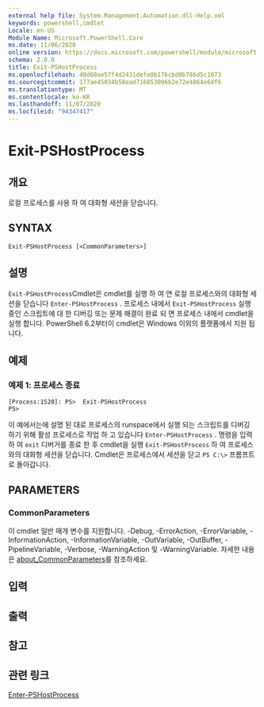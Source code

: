 ```yaml
---
external help file: System.Management.Automation.dll-Help.xml
keywords: powershell,cmdlet
Locale: en-US
Module Name: Microsoft.PowerShell.Core
ms.date: 11/06/2020
online version: https://docs.microsoft.com/powershell/module/microsoft.powershell.core/exit-pshostprocess?view=powershell-7&WT.mc_id=ps-gethelp
schema: 2.0.0
title: Exit-PSHostProcess
ms.openlocfilehash: 40d60ae57f4d2431defe0b176cbd0b786d5c1073
ms.sourcegitcommit: 177ae45034b58ead716853096b2e72e4864e6df6
ms.translationtype: MT
ms.contentlocale: ko-KR
ms.lasthandoff: 11/07/2020
ms.locfileid: "94347417"
---
```

# Exit-PSHostProcess

## 개요
로컬 프로세스를 사용 하 여 대화형 세션을 닫습니다.

## SYNTAX

```
Exit-PSHostProcess [<CommonParameters>]
```

## 설명

`Exit-PSHostProcess`Cmdlet은 cmdlet를 실행 하 여 연 로컬 프로세스와의 대화형 세션을 닫습니다 `Enter-PSHostProcess` . 프로세스 내에서 `Exit-PSHostProcess` 실행 중인 스크립트에 대 한 디버깅 또는 문제 해결이 완료 되 면 프로세스 내에서 cmdlet을 실행 합니다. PowerShell 6.2부터이 cmdlet은 Windows 이외의 플랫폼에서 지원 됩니다.

## 예제

### 예제 1: 프로세스 종료

```
[Process:1520]: PS>  Exit-PSHostProcess
PS>
```

이 예에서는에 설명 된 대로 프로세스의 runspace에서 실행 되는 스크립트를 디버깅 하기 위해 활성 프로세스로 작업 하 고 있습니다 `Enter-PSHostProcess` . 명령을 입력 하 여 `exit` 디버거를 종료 한 후 cmdlet을 실행 `Exit-PSHostProcess` 하 여 프로세스와의 대화형 세션을 닫습니다.
Cmdlet은 프로세스에서 세션을 닫고 `PS C:\>` 프롬프트로 돌아갑니다.

## PARAMETERS

### CommonParameters

이 cmdlet 일반 매개 변수를 지원합니다. -Debug, -ErrorAction, -ErrorVariable, -InformationAction, -InformationVariable, -OutVariable, -OutBuffer, -PipelineVariable, -Verbose, -WarningAction 및 -WarningVariable. 자세한 내용은 [about_CommonParameters](https://go.microsoft.com/fwlink/?LinkID=113216)를 참조하세요.

## 입력

## 출력

## 참고

## 관련 링크

[Enter-PSHostProcess](Enter-PSHostProcess.md)

